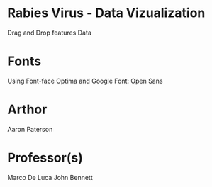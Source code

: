 # Rabies Virus - Data Vizualization
Drag and Drop features Data 

# Fonts 
Using Font-face Optima and Google Font: Open Sans

# Arthor
Aaron Paterson

# Professor(s)
Marco De Luca
John Bennett
